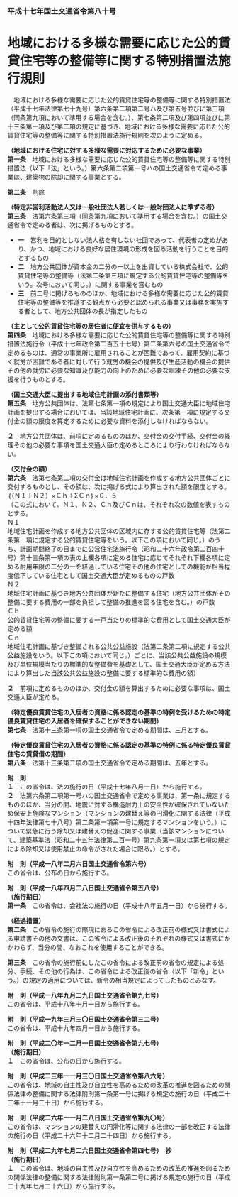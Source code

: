 ### 平成十七年国土交通省令第八十号  
# 地域における多様な需要に応じた公的賃貸住宅等の整備等に関する特別措置法施行規則  
　地域における多様な需要に応じた公的賃貸住宅等の整備等に関する特別措置法（平成十七年法律第七十九号）第六条第二項第二号ハ及び第五号並びに第三項（同条第九項において準用する場合を含む。）、第七条第二項及び第四項並びに第十三条第一項及び第二項の規定に基づき、地域における多様な需要に応じた公的賃貸住宅等の整備等に関する特別措置法施行規則を次のように定める。  
  
**（地域における住宅に対する多様な需要に対応するために必要な事業）**  
**第一条**　地域における多様な需要に応じた公的賃貸住宅等の整備等に関する特別措置法（以下「法」という。）第六条第二項第一号ハの国土交通省令で定める事業は、建築物の除却に関する事業とする。  
  
**第二条**　削除  
  
**（特定非営利活動法人又は一般社団法人若しくは一般財団法人に準ずる者）**  
**第三条**　法第六条第三項（同条第九項において準用する場合を含む。）の国土交通省令で定める者は、次に掲げるものとする。  
* **一**　営利を目的としない法人格を有しない社団であって、代表者の定めがあり、かつ、地域における良好な居住環境の形成を図る活動を行うことを目的とするもの  
* **二**　地方公共団体が資本金の二分の一以上を出資している株式会社で、公的賃貸住宅等の整備等（法第二条第三項に規定する公的賃貸住宅等の整備等をいう。次号において同じ。）に関する事業を営むもの  
* **三**　前二号に掲げるもののほか、地域における多様な需要に応じた公的賃貸住宅等の整備等を推進する観点から必要と認められる事業又は事務を実施する者として、地方公共団体の長が指定したもの  
  
**（主として公的賃貸住宅等の居住者に便宜を供与するもの）**  
**第四条**　地域における多様な需要に応じた公的賃貸住宅等の整備等に関する特別措置法施行令（平成十七年政令第二百五十七号）第二条第六号の国土交通省令で定めるものは、通常の事業所に雇用されることが困難であって、雇用契約に基づく就労が困難である者に対して行う就労の機会の提供及び生産活動の機会の提供その他の就労に必要な知識及び能力の向上のために必要な訓練その他の必要な支援を行うものとする。  
  
**（国土交通大臣に提出する地域住宅計画の添付書類等）**  
**第五条**　地方公共団体は、法第七条第一項の規定により国土交通大臣に地域住宅計画を提出する場合においては、当該地域住宅計画に、次条第一項に規定する交付金の額の限度を算定するために必要な資料を添付しなければならない。  
  
**２**　地方公共団体は、前項に定めるもののほか、交付金の交付手続、交付金の経理その他の必要な事項を国土交通大臣の定めるところにより行わなければならない。  
  
**（交付金の額）**  
**第六条**　法第七条第二項の交付金は地域住宅計画を作成する地方公共団体ごとに交付するものとし、その額は、次に掲げる式により算出された額を限度とする。  
｛（Ｎ１＋Ｎ２）×Ｃｈ＋ΣＣｎ｝×０．５  
（この式において、Ｎ１、Ｎ２、Ｃｈ及びＣｎは、それぞれ次の数値を表すものとする。  
Ｎ１  
地域住宅計画を作成する地方公共団体の区域内に存する公的賃貸住宅等（法第二条第一項に規定する公的賃貸住宅等をいう。以下この項において同じ。）のうち、計画期間終了の日までに公営住宅法施行令（昭和二十六年政令第二百四十号）第十三条第一項の表の上欄各項に定める住宅に応じてそれぞれ下欄各項に定める耐用年限の二分の一を経過している住宅その他の住宅としての機能が相当程度低下している住宅として国土交通大臣が定めるものの戸数  
Ｎ２  
地域住宅計画に基づき地方公共団体が新たに整備する住宅（地方公共団体がその整備に要する費用の一部を負担して整備の推進を図る住宅を含む。）の戸数  
Ｃｈ  
公的賃貸住宅等の整備に要する一戸当たりの標準的な費用として国土交通大臣が定める額  
Ｃｎ  
地域住宅計画に基づき整備される公共公益施設（法第二条第二項に規定する公共公益施設をいう。以下この項において同じ。）ごとに、当該公共公益施設の規模及び単位規模当たりの標準的な整備費を基礎として、国土交通大臣が定める方法により算出した当該公共公益施設の整備に要する標準的な費用の額）  
  
**２**　前項に定めるもののほか、交付金の額を算出するために必要な事項は、国土交通大臣が定める。  
  
**（特定優良賃貸住宅の入居者の資格に係る認定の基準の特例を受けるための特定優良賃貸住宅の入居者を確保することができない期間）**  
**第七条**　法第十三条第一項の国土交通省令で定める期間は、三月とする。  
  
**（特定優良賃貸住宅の入居者の資格に係る認定の基準の特例に係る特定優良賃貸住宅の賃貸借の期間）**  
**第八条**　法第十三条第二項の国土交通省令で定める期間は、五年とする。  
  
**附　則**  
**１**　この省令は、法の施行の日（平成十七年八月一日）から施行する。  
**２**　法第六条第二項第一号ハの国土交通省令で定める事業は、第一条に規定するもののほか、当分の間、地震に対する構造耐力上の安全性が確保されていないため保安上危険なマンション（マンションの建替え等の円滑化に関する法律（平成十四年法律第七十八号）第二条第一項第一号に規定するマンションをいう。）について緊急に行う除却又は建替えの促進に関する事業（当該マンションについて、建築基準法（昭和二十五年法律第二百一号）第九条第一項又は第七項の規定による除却又は使用禁止の命令がされた場合に限る。）とする。  
  
**附　則（平成一八年二月六日国土交通省令第六号）**  
この省令は、公布の日から施行する。  
  
**附　則（平成一八年四月二八日国土交通省令第五八号）**  
**（施行期日）**  
**第一条**　この省令は、会社法の施行の日（平成十八年五月一日）から施行する。  
  
**（経過措置）**  
**第二条**　この省令の施行の際現にあるこの省令による改正前の様式又は書式による申請書その他の文書は、この省令による改正後のそれぞれの様式又は書式にかかわらず、当分の間、なおこれを使用することができる。  
  
**第三条**　この省令の施行前にしたこの省令による改正前の省令の規定による処分、手続、その他の行為は、この省令による改正後の省令（以下「新令」という。）の規定の適用については、新令の相当規定によってしたものとみなす。  
  
**附　則（平成一八年九月二九日国土交通省令第九七号）**  
この省令は、平成十八年十月一日から施行する。  
  
**附　則（平成一九年三月三〇日国土交通省令第三二号）**  
この省令は、平成十九年四月一日から施行する。  
  
**附　則（平成二〇年一二月一日国土交通省令第九七号）**  
**（施行期日）**  
**１**　この省令は、公布の日から施行する。  
  
**附　則（平成二三年一一月三〇日国土交通省令第八六号）**  
この省令は、地域の自主性及び自立性を高めるための改革の推進を図るための関係法律の整備に関する法律附則第一条第一号に掲げる規定の施行の日（平成二十三年十一月三十日）から施行する。  
  
**附　則（平成二六年一一月二八日国土交通省令第九〇号）**  
この省令は、マンションの建替えの円滑化等に関する法律の一部を改正する法律の施行の日（平成二十六年十二月二十四日）から施行する。  
  
**附　則（平成二九年七月二六日国土交通省令第四七号）　抄**  
**（施行期日）**  
**１**　この省令は、地域の自主性及び自立性を高めるための改革の推進を図るための関係法律の整備に関する法律附則第一条第二号に掲げる規定の施行の日（平成二十九年七月二十六日）から施行する。  
  

